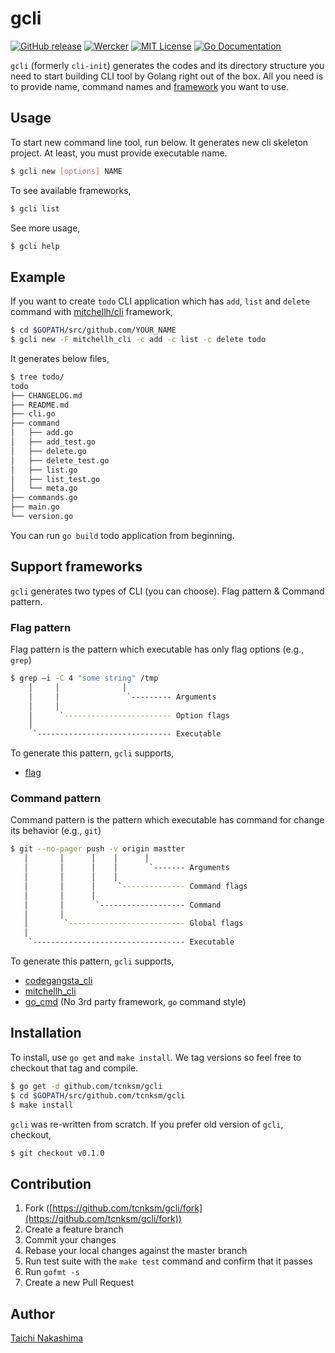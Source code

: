 gcli
====

[![GitHub release](http://img.shields.io/github/release/tcnksm/gcli.svg?style=flat-square)][release]
[![Wercker](http://img.shields.io/wercker/ci/5587a34baf7de9c51b02e04b.svg?style=flat-square)][wercker]
[![MIT License](http://img.shields.io/badge/license-MIT-blue.svg?style=flat-square)][license]
[![Go Documentation](http://img.shields.io/badge/go-documentation-blue.svg?style=flat-square)][godocs]

[release]: https://github.com/tcnksm/gcli/releases
[wercker]: https://app.wercker.com/#applications/5587a34baf7de9c51b02e04b
[license]: https://github.com/tcnksm/gcli/blob/master/LICENSE
[godocs]: http://godoc.org/github.com/tcnksm/gcli

`gcli` (formerly `cli-init`) generates the codes and its directory structure you need to start building CLI tool by Golang right out of the box. All you need is to provide name, command names and [framework](#support-frameworks) you want to use. 

## Usage

To start new command line tool, run below. It generates new cli skeleton project. At least, you must provide executable name.

```bash
$ gcli new [options] NAME
```

To see available frameworks,

```bash
$ gcli list
```

See more usage,

```bash
$ gcli help
```

## Example

If you want to create `todo` CLI application which has `add`, `list` and `delete` command with
[mitchellh/cli](https://github.com/mitchellh/cli) framework,

```bash
$ cd $GOPATH/src/github.com/YOUR_NAME
$ gcli new -F mitchellh_cli -c add -c list -c delete todo
```

It generates below files,

```bash
$ tree todo/
todo
├── CHANGELOG.md
├── README.md
├── cli.go
├── command
│   ├── add.go
│   ├── add_test.go
│   ├── delete.go
│   ├── delete_test.go
│   ├── list.go
│   ├── list_test.go
│   └── meta.go
├── commands.go
├── main.go
└── version.go
```

You can run `go build` todo application from beginning.

## Support frameworks

`gcli` generates two types of CLI (you can choose). Flag pattern & Command pattern.

### Flag pattern

Flag pattern is the pattern which executable has only flag options (e.g., `grep`)

```bash
$ grep —i -C 4 "some string" /tmp   
    │     │              │           
    │     │               `--------- Arguments 
    │     │                          
    │      `------------------------ Option flags   
    │                                
     `------------------------------ Executable  
```

To generate this pattern, `gcli` supports,

- [flag](https://golang.org/pkg/flag/)

### Command pattern

Command pattern is the pattern which executable has command for change its behavior (e.g., `git`)

```bash
$ git --no-pager push -v origin mastter     
   │       │      │    │      │           
   │       │      │    │       `------- Arguments 
   │       │      │    │              
   │       │      │     `-------------- Command flags 
   │       │      │                   
   │       │       `------------------- Command
   │       │                          
   │        `-------------------------- Global flags
   │                                  
    `---------------------------------- Executable
```

To generate this pattern, `gcli` supports,

- [codegangsta_cli](https://github.com/codegangsta/cli)
- [mitchellh_cli](https://github.com/mitchellh/cli)
- [go_cmd](https://github.com/golang/go/blob/master/src/cmd/go/main.go#L30#L51) (No 3rd party framework, `go` command style)

## Installation

To install, use `go get` and `make install`. We tag versions so feel free to checkout that tag and compile.

```bash
$ go get -d github.com/tcnksm/gcli
$ cd $GOPATH/src/github.com/tcnksm/gcli
$ make install 
```

`gcli` was re-written from scratch. If you prefer old version of `gcli`, checkout,

```bash
$ git checkout v0.1.0
```

## Contribution

1. Fork ([https://github.com/tcnksm/gcli/fork](https://github.com/tcnksm/gcli/fork))
1. Create a feature branch
1. Commit your changes
1. Rebase your local changes against the master branch
1. Run test suite with the `make test` command and confirm that it passes
1. Run `gofmt -s`
1. Create a new Pull Request

## Author

[Taichi Nakashima](https://github.com/tcnksm)
